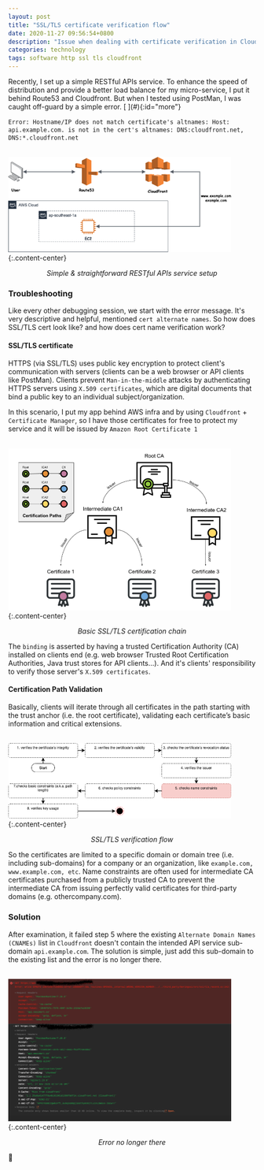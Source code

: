 ```yaml
---
layout: post
title: "SSL/TLS certificate verification flow"
date: 2020-11-27 09:56:54+0800
description: "Issue when dealing with certificate verification in Cloudfront"
categories: technology
tags: software http ssl tls cloudfront
---
```


<div class="cap"></div>
Recently, I set up a simple RESTful APIs service. To enhance the speed of distribution and provide a better load balance for my micro-service, I put it behind Route53 and Cloudfront. But when I tested using PostMan, I was caught off-guard by a simple error.

<!--more-->[ ](#){:id="more"}

```
Error: Hostname/IP does not match certificate's altnames: Host: api.example.com. is not in the cert's altnames: DNS:cloudfront.net, DNS:*.cloudfront.net
```

<div class="row">
  <div class="col-xs-12 col-md-10 col-md-offset-1">
    <br/>
    <img class="img-thumbnail img-responsive img-center" src="/assets/img/2020-11-27-figure-01.png" style="max-width:90%"/>
    <br/>
  </div>
</div>
{:.content-center}
<p style="text-align: center; font-style: italic;">Simple & straightforward RESTful APIs service setup</p>

### Troubleshooting

Like every other debugging session, we start with the error message. It's very descriptive and helpful, mentioned `cert alternate names`. So how does SSL/TLS cert look like? and how does cert name verification work?

#### SSL/TLS certificate

HTTPS (via SSL/TLS) uses public key encryption to protect client's communication with servers (clients can be a web browser or API clients like PostMan). Clients prevent `Man-in-the-middle` attacks by authenticating HTTPS servers using `X.509 certificates`, which are digital documents that bind a public key to an individual subject/organization.

In this scenario, I put my app behind AWS infra and by using `Cloudfront` + `Certificate Manager`, so I have those certificates for free to protect my service and it will be issued by `Amazon Root Certificate 1`

<div class="row">
  <div class="col-xs-12 col-md-10 col-md-offset-1">
    <br/>
    <img class="img-thumbnail img-responsive img-center" src="/assets/img/2020-11-27-figure-02.png" style="max-width:90%"/>
    <br/>
  </div>
</div>
{:.content-center}
<p style="text-align: center; font-style: italic;">Basic SSL/TLS certification chain</p>

The `binding` is asserted by having a trusted Certification Authority (CA) installed on clients end (e.g. web browser Trusted Root Certification Authorities, Java trust stores for API clients...). And it's clients' responsibility to verify those server's `X.509 certificates`.

#### Certification Path Validation

Basically, clients will iterate through all certificates in the path starting with the trust anchor (i.e. the root certificate), validating each certificate’s basic information and critical extensions.

<div class="row">
  <div class="col-xs-12 col-md-10 col-md-offset-1">
    <br/>
    <img class="img-thumbnail img-responsive img-center" src="/assets/img/2020-11-27-figure-04.png" style="max-width:90%"/>
    <br/>
  </div>
</div>
{:.content-center}
<p style="text-align: center; font-style: italic;">SSL/TLS verification flow</p>

So the certificates are limited to a specific domain or domain tree (i.e. including sub-domains) for a company or an organization, like `example.com, www.example.com, etc`. Name constraints are often used for intermediate CA certificates purchased from a publicly trusted CA to prevent the intermediate CA from issuing perfectly valid certificates for third-party domains (e.g. othercompany.com).

### Solution

After examination, it failed step 5 where the existing `Alternate Domain Names (CNAMEs)` list in `Cloudfront` doesn't contain the intended API service sub-domain `api.example.com`. The solution is simple, just add this sub-domain to the existing list and the error is no longer there.

<div class="row">
  <div class="col-xs-12 col-md-10 col-md-offset-1">
    <br/>
    <img class="img-thumbnail img-responsive img-center" src="/assets/img/2020-11-27-figure-03.png" style="max-width:90%"/>
    <br/>
  </div>
</div>
{:.content-center}
<p style="text-align: center; font-style: italic;">Error no longer there</p>

:beer:
